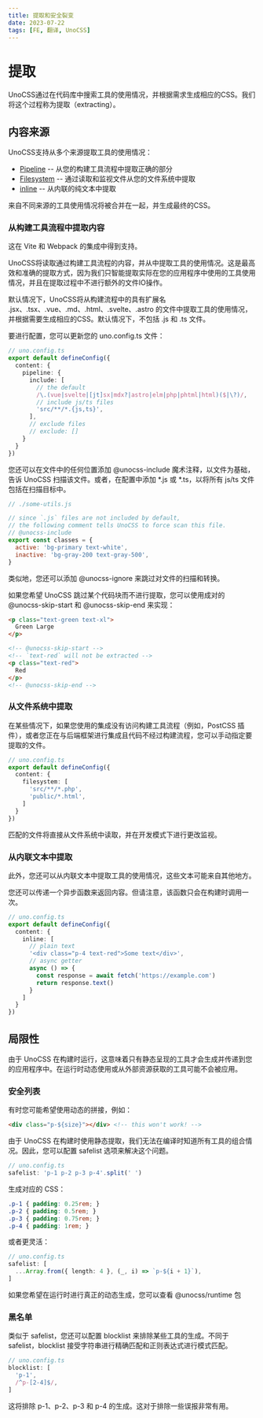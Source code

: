 ```yaml
---
title: 提取和安全裂变
date: 2023-07-22
tags: [FE, 翻译, UnoCSS]
---
```


# 提取

UnoCSS通过在代码库中搜索工具的使用情况，并根据需求生成相应的CSS。我们将这个过程称为提取（extracting）。

## 内容来源

UnoCSS支持从多个来源提取工具的使用情况：

- [Pipeline](https://unocss.dev/guide/extracting#extracting-from-build-tools-pipeline) -- 从您的构建工具流程中提取正确的部分
- [Filesystem](https://unocss.dev/guide/extracting#extracting-from-filesystem) -- 通过读取和监视文件从您的文件系统中提取
- [inline](https://unocss.dev/guide/extracting#extracting-from-inline-text) -- 从内联的纯文本中提取

来自不同来源的工具使用情况将被合并在一起，并生成最终的CSS。

### 从构建工具流程中提取内容

这在 Vite 和 Webpack 的集成中得到支持。

UnoCSS将读取通过构建工具流程的内容，并从中提取工具的使用情况。这是最高效和准确的提取方式，因为我们只智能提取实际在您的应用程序中使用的工具使用情况，并且在提取过程中不进行额外的文件IO操作。

默认情况下，UnoCSS将从构建流程中的具有扩展名 .jsx、.tsx、.vue、.md、.html、.svelte、.astro 的文件中提取工具的使用情况，并根据需要生成相应的CSS。默认情况下，不包括 .js 和 .ts 文件。

要进行配置，您可以更新您的 uno.config.ts 文件：

```typescript
// uno.config.ts
export default defineConfig({
  content: {
    pipeline: {
      include: [
        // the default
        /\.(vue|svelte|[jt]sx|mdx?|astro|elm|php|phtml|html)($|\?)/,
        // include js/ts files
        'src/**/*.{js,ts}',
      ],
      // exclude files
      // exclude: []
    }
  }
})
```

您还可以在文件中的任何位置添加 @unocss-include 魔术注释，以文件为基础，告诉 UnoCSS 扫描该文件。或者，在配置中添加 *.js 或 *.ts，以将所有 js/ts 文件包括在扫描目标中。

```javascript
// ./some-utils.js

// since `.js` files are not included by default,
// the following comment tells UnoCSS to force scan this file.
// @unocss-include
export const classes = {
  active: 'bg-primary text-white',
  inactive: 'bg-gray-200 text-gray-500',
}
```

类似地，您还可以添加 @unocss-ignore 来跳过对文件的扫描和转换。

如果您希望 UnoCSS 跳过某个代码块而不进行提取，您可以使用成对的 @unocss-skip-start 和 @unocss-skip-end 来实现：

```html
<p class="text-green text-xl">
  Green Large
</p>

<!-- @unocss-skip-start -->
<!-- `text-red` will not be extracted -->
<p class="text-red">
  Red
</p>
<!-- @unocss-skip-end -->
```

### 从文件系统中提取
在某些情况下，如果您使用的集成没有访问构建工具流程（例如，PostCSS 插件），或者您正在与后端框架进行集成且代码不经过构建流程，您可以手动指定要提取的文件。

```typescript
// uno.config.ts
export default defineConfig({
  content: {
    filesystem: [
      'src/**/*.php',
      'public/*.html',
    ]
  }
})
```
匹配的文件将直接从文件系统中读取，并在开发模式下进行更改监视。

### 从内联文本中提取

此外，您还可以从内联文本中提取工具的使用情况，这些文本可能来自其他地方。

您还可以传递一个异步函数来返回内容。但请注意，该函数只会在构建时调用一次。

```typescript
// uno.config.ts
export default defineConfig({
  content: {
    inline: [
      // plain text
      '<div class="p-4 text-red">Some text</div>',
      // async getter
      async () => {
        const response = await fetch('https://example.com')
        return response.text()
      }
    ]
  }
})
```

## 局限性

由于 UnoCSS 在构建时运行，这意味着只有静态呈现的工具才会生成并传递到您的应用程序中。在运行时动态使用或从外部资源获取的工具可能不会被应用。

### 安全列表
有时您可能希望使用动态的拼接，例如：
```html
<div class="p-${size}"></div> <!-- this won't work! -->
```
由于 UnoCSS 在构建时使用静态提取，我们无法在编译时知道所有工具的组合情况。因此，您可以配置 safelist 选项来解决这个问题。

```typescript
// uno.config.ts
safelist: 'p-1 p-2 p-3 p-4'.split(' ')
```
生成对应的 CSS：
```css
.p-1 { padding: 0.25rem; }
.p-2 { padding: 0.5rem; }
.p-3 { padding: 0.75rem; }
.p-4 { padding: 1rem; }
```

或者更灵活：
```typescript
// uno.config.ts
safelist: [
  ...Array.from({ length: 4 }, (_, i) => `p-${i + 1}`),
]
```

如果您希望在运行时进行真正的动态生成，您可以查看 @unocss/runtime 包

### 黑名单

类似于 safelist，您还可以配置 blocklist 来排除某些工具的生成。不同于 safelist，blocklist 接受字符串进行精确匹配和正则表达式进行模式匹配。

```typescript
// uno.config.ts
blocklist: [
  'p-1',
  /^p-[2-4]$/,
]
```
这将排除 p-1、p-2、p-3 和 p-4 的生成。这对于排除一些误报非常有用。